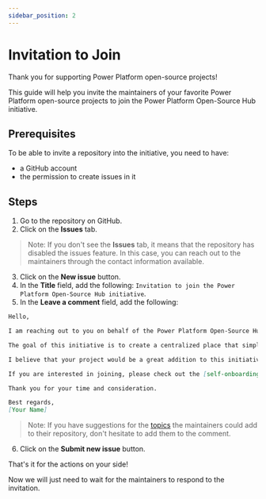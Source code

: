 ```yaml
---
sidebar_position: 2
---
```


# Invitation to Join

Thank you for supporting Power Platform open-source projects!

This guide will help you invite the maintainers of your favorite Power Platform open-source projects to join the Power Platform Open-Source Hub initiative.

## Prerequisites

To be able to invite a repository into the initiative, you need to have:
- a GitHub account
- the permission to create issues in it

## Steps

1. Go to the repository on GitHub.
2. Click on the **Issues** tab.

> Note: If you don't see the **Issues** tab, it means that the repository has disabled the issues feature. In this case, you can reach out to the maintainers through the contact information available.

3. Click on the **New issue** button.
4. In the **Title** field, add the following: `Invitation to join the Power Platform Open-Source Hub initiative`.
5. In the **Leave a comment** field, add the following:

```markdown
Hello,

I am reaching out to you on behalf of the Power Platform Open-Source Hub initiative.

The goal of this initiative is to create a centralized place that simplifies the process of contributing to open-source projects related to Power Platform and provides guidance and support to individuals passionate about making a difference in this space.

I believe that your project would be a great addition to this initiative and would love to have you join it.

If you are interested in joining, please check out the [self-onboarding](https://rpothin.github.io/PowerPlatform-OpenSource-Hub/docs/repository-onboarding/self-onboarding) documentation page on the website of the initiative for more information.

Thank you for your time and consideration.

Best regards,
[Your Name]
```

> Note: If you have suggestions for the [topics](../intro.md#how-it-works) the maintainers could add to their repository, don't hesitate to add them to the comment.

6. Click on the **Submit new issue** button.

That's it for the actions on your side!

Now we will just need to wait for the maintainers to respond to the invitation.